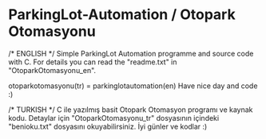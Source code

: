 # ParkingLot-Automation / Otopark Otomasyonu
/* ENGLISH */
Simple ParkingLot Automation programme and source code with C. 
For details you can read the "readme.txt" in "OtoparkOtomasyonu_en".

otoparkotomasyonu(tr) = parkinglotautomation(en)
Have nice day and code :)

/* TURKISH */
C ile yazılmış basit Otopark Otomasyon programı ve kaynak kodu.
Detaylar için "OtoparkOtomasyonu_tr" dosyasının içindeki "benioku.txt" dosyasını okuyabilirsiniz.
İyi günler ve kodlar :)
